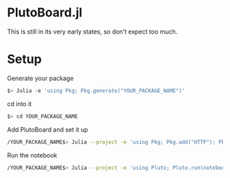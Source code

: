 # PlutoBoard.jl

This is still in its very early states, so don't expect too much.

# Setup
Generate your package
```bash
$> Julia -e 'using Pkg; Pkg.generate("YOUR_PACKAGE_NAME")'
```
cd into it
```bash
$> cd YOUR_PACKAGE_NAME
```
Add PlutoBoard and set it up
```bash
/YOUR_PACKAGE_NAME$> Julia --project -e 'using Pkg; Pkg.add("HTTP"); Pkg.add("JSON"); Pkg.add(url="https://github.com/UniStuttgart-IKR/PlutoBoard.jl"); using PlutoBoard; PlutoBoard.setup()' 
```
Run the notebook
```bash
/YOUR_PACKAGE_NAME$> Julia --project -e 'using Pluto; Pluto.run(notebook="PlutoBoardNotebook.jl")'
```

